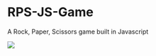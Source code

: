 # RPS-JS-Game
A Rock, Paper, Scissors game built in Javascript

<img src=URL(https://user-images.githubusercontent.com/64148154/181368182-0c1cc5e6-7a4a-4496-80d9-2637dadc93f4.png) />
